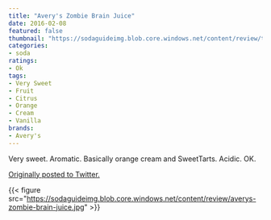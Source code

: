 ```yaml
---
title: "Avery's Zombie Brain Juice"
date: 2016-02-08
featured: false
thumbnail: "https://sodaguideimg.blob.core.windows.net/content/review/thumbs/averys-zombie-brain-juice.jpg"
categories:
- soda
ratings:
- Ok
tags:
- Very Sweet
- Fruit
- Citrus
- Orange
- Cream
- Vanilla
brands:
- Avery's
---
```


Very sweet. Aromatic. Basically orange cream and SweetTarts. Acidic. OK.

[Originally posted to Twitter.](https://twitter.com/Cavorter/status/696770772262633472)

{{< figure src="https://sodaguideimg.blob.core.windows.net/content/review/averys-zombie-brain-juice.jpg" >}}

